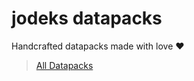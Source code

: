 # jodeks datapacks

Handcrafted datapacks made with love ❤

> [All Datapacks](https://github.com/orgs/jodeks-datapacks/repositories)

<!--
[`Template`](https://github.com/jodeks-datapacks/Template)
[`default`](https://github.com/jodeks-datapacks/default)
-->

